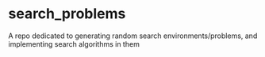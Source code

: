 # search_problems
A repo dedicated to generating random search environments/problems, and implementing search algorithms in them

